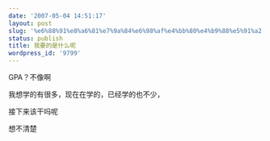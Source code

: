 ```yaml
---
date: '2007-05-04 14:51:17'
layout: post
slug: '%e6%88%91%e8%a6%81%e7%9a%84%e6%98%af%e4%bb%80%e4%b9%88%e5%91%a2'
status: publish
title: 我要的是什么呢
wordpress_id: '9799'
---
```


GPA？不像啊




我想学的有很多，现在在学的，已经学的也不少，




接下来该干吗呢




想不清楚
